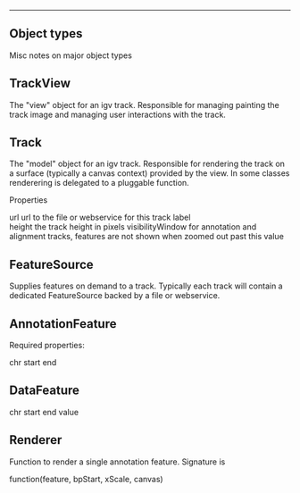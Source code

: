 ------------
Object types
------------


Misc notes on major object types

TrackView
---------

The "view" object for an igv track.  Responsible for managing painting the track image and managing user 
interactions with the track.   


Track
-----

The "model" object for an igv track.  Responsible for rendering the track on a surface (typically a canvas 
context) provided by the view.  In some classes renderering is delegated to a pluggable function.

Properties

url   url to the file or webservice for this track
label  
height  the track height in pixels
visibilityWindow   for annotation and alignment tracks, features are not shown when zoomed out past this value




FeatureSource
-------------

Supplies features on demand to a track.  Typically each track will contain a dedicated FeatureSource backed by
a file or webservice.


AnnotationFeature
-----------------


Required properties:

chr
start
end



DataFeature
------------

chr
start
end
value


Renderer
--------

Function to render a single annotation feature.  Signature is

function(feature, bpStart, xScale, canvas)
